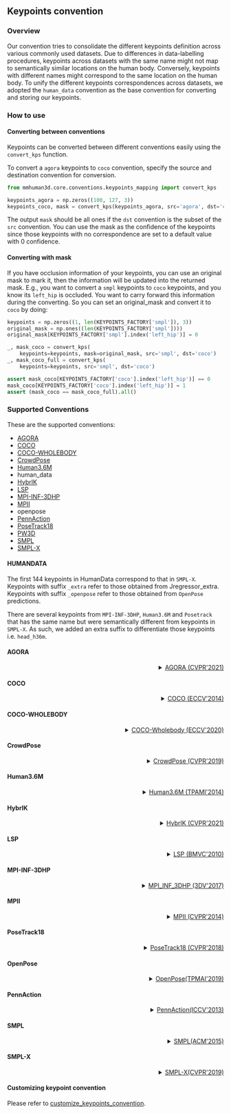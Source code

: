 ## Keypoints convention

### Overview

Our convention tries to consolidate the different keypoints definition across various
commonly used datasets. Due to differences in data-labelling procedures, keypoints across datasets with the same name might not map to semantically similar locations on the human body. Conversely, keypoints with different names might correspond to the same location on the human body. To unify the different keypoints correspondences across datasets, we adopted the `human_data` convention
as the base convention for converting and storing our keypoints.

### How to use

#### Converting between conventions

Keypoints can be converted between different conventions easily using the `convert_kps` function.

To convert a `agora` keypoints to `coco` convention, specify the source and
destination convention for conversion.

```python
from mmhuman3d.core.conventions.keypoints_mapping import convert_kps

keypoints_agora = np.zeros((100, 127, 3))
keypoints_coco, mask = convert_kps(keypoints_agora, src='agora', dst='coco')
```

The output `mask` should be all ones if the `dst` convention is the subset of the `src` convention.
You can use the mask as the confidence of the keypoints since those keypoints with no correspondence are set to a default value with 0 confidence.


#### Converting with mask

If you have occlusion information of your keypoints, you can use an original mask to mark it, then the information will be updated into the returned mask.
E.g., you want to convert a `smpl` keypoints to `coco` keypoints, and you know its `left_hip` is occluded. You want to carry forward this information during the converting. So you can set an original_mask and convert it to `coco` by doing:

```python
keypoints = np.zeros((1, len(KEYPOINTS_FACTORY['smpl']), 3))
original_mask = np.ones((len(KEYPOINTS_FACTORY['smpl'])))
original_mask[KEYPOINTS_FACTORY['smpl'].index('left_hip')] = 0

_, mask_coco = convert_kps(
    keypoints=keypoints, mask=original_mask, src='smpl', dst='coco')
_, mask_coco_full = convert_kps(
    keypoints=keypoints, src='smpl', dst='coco')

assert mask_coco[KEYPOINTS_FACTORY['coco'].index('left_hip')] == 0
mask_coco[KEYPOINTS_FACTORY['coco'].index('left_hip')] = 1
assert (mask_coco == mask_coco_full).all()
```

### Supported Conventions


These are the supported conventions:
  - [AGORA](#agora)
  - [COCO](#coco)
  - [COCO-WHOLEBODY](#coco-wholebody)
  - [CrowdPose](#crowdpose)
  - [Human3.6M](#human36m)
  - human_data
  - [HybrIK](#hybrik)
  - [LSP](#lsp)
  - [MPI-INF-3DHP](#mpi-inf-3dhp)
  - [MPII](#mpii)
  - openpose
  - [PennAction](#pennaction)
  - [PoseTrack18](#posetrack18)
  - [PW3D](#pw3d)
  - [SMPL](#smpl)
  - [SMPL-X](#smplx)


#### HUMANDATA

The first 144 keypoints in HumanData correspond to that in `SMPL-X`.
Keypoints with suffix `_extra` refer to those obtained from Jregressor_extra.
Keypoints with suffix `_openpose` refer to those obtained from `OpenPose` predictions.

There are several keypoints from `MPI-INF-3DHP`, `Human3.6M` and `Posetrack` that has the same name but were semantically different from keypoints in `SMPL-X`. As such, we added an extra suffix to differentiate those keypoints i.e. `head_h36m`.

#### AGORA

<details>
<summary align="right"><a href="https://arxiv.org/pdf/2104.14643.pdf">AGORA (CVPR'2021)</a></summary>

```bibtex
@inproceedings{Patel:CVPR:2021,
  title = {{AGORA}: Avatars in Geography Optimized for Regression Analysis},
  author = {Patel, Priyanka and Huang, Chun-Hao P. and Tesch, Joachim and Hoffmann, David T. and Tripathi, Shashank and Black, Michael J.},
  booktitle = {Proceedings IEEE/CVF Conf.~on Computer Vision and Pattern Recognition ({CVPR})},
  month = jun,
  year = {2021},
  month_numeric = {6}
}
```

</details>

#### COCO

<details>
<summary align="right"><a href="https://link.springer.com/chapter/10.1007/978-3-319-10602-1_48">COCO (ECCV'2014)</a></summary>

```bibtex
@inproceedings{lin2014microsoft,
  title={Microsoft coco: Common objects in context},
  author={Lin, Tsung-Yi and Maire, Michael and Belongie, Serge and Hays, James and Perona, Pietro and Ramanan, Deva and Doll{\'a}r, Piotr and Zitnick, C Lawrence},
  booktitle={European conference on computer vision},
  pages={740--755},
  year={2014},
  organization={Springer}
}
```

</details>


#### COCO-WHOLEBODY

<details>
<summary align="right"><a href="https://arxiv.org/abs/2007.11858.pdf">COCO-Wholebody (ECCV'2020)</a></summary>

```bibtex
@inproceedings{jin2020whole,
  title={Whole-Body Human Pose Estimation in the Wild},
  author={Jin, Sheng and Xu, Lumin and Xu, Jin and Wang, Can and Liu, Wentao and Qian, Chen and Ouyang, Wanli and Luo, Ping},
  booktitle={Proceedings of the European Conference on Computer Vision (ECCV)},
  year={2020}
}
```

</details>


#### CrowdPose

<details>
<summary align="right"><a href="https://arxiv.org/pdf/1812.00324.pdf">CrowdPose (CVPR'2019)</a></summary>

```bibtex
@article{li2018crowdpose,
  title={CrowdPose: Efficient Crowded Scenes Pose Estimation and A New Benchmark},
  author={Li, Jiefeng and Wang, Can and Zhu, Hao and Mao, Yihuan and Fang, Hao-Shu and Lu, Cewu},
  journal={Proceedings IEEE/CVF Conf.~on Computer Vision and Pattern Recognition ({CVPR})},
  year={2019}
}
```

</details>

#### Human3.6M


<details>
<summary align="right"><a href="https://ieeexplore.ieee.org/abstract/document/6682899/">Human3.6M (TPAMI'2014)</a></summary>

```bibtex
@article{h36m_pami,
  author = {Ionescu, Catalin and Papava, Dragos and Olaru, Vlad and Sminchisescu,  Cristian},
  title = {Human3.6M: Large Scale Datasets and Predictive Methods for 3D Human Sensing in Natural Environments},
  journal = {IEEE Transactions on Pattern Analysis and Machine Intelligence},
  publisher = {IEEE Computer Society},
  volume = {36},
  number = {7},
  pages = {1325-1339},
  month = {jul},
  year = {2014}
}
```

</details>


#### HybrIK


<details>
<summary align="right"><a href="https://openaccess.thecvf.com/content/CVPR2021/html/Li_HybrIK_A_Hybrid_Analytical-Neural_Inverse_Kinematics_Solution_for_3D_Human_CVPR_2021_paper.html">HybrIK (CVPR'2021)</a></summary>

```bibtex
@inproceedings{li2020hybrikg,
  author = {Li, Jiefeng and Xu, Chao and Chen, Zhicun and Bian, Siyuan and Yang, Lixin and Lu, Cewu},
  title = {HybrIK: A Hybrid Analytical-Neural Inverse Kinematics Solution for 3D Human Pose and Shape Estimation},
  booktitle={CVPR 2021},
  pages={3383--3393},
  year={2021},
  organization={IEEE}
}
```

</details>

#### LSP


<details>
<summary align="right"><a href="http://sam.johnson.io/research/publications/johnson10bmvc.pdf">LSP (BMVC'2010)</a></summary>

```bibtex
@inproceedings{johnson2010clustered,
  title={Clustered Pose and Nonlinear Appearance Models for Human Pose Estimation.},
  author={Johnson, Sam and Everingham, Mark},
  booktitle={bmvc},
  volume={2},
  number={4},
  pages={5},
  year={2010},
  organization={Citeseer}
}
```
</details>

#### MPI-INF-3DHP

<details>
<summary align="right"><a href="https://arxiv.org/pdf/1611.09813.pdf">MPI_INF_3DHP (3DV'2017)</a></summary>

```bibtex
@inproceedings{mono-3dhp2017,
 author = {Mehta, Dushyant and Rhodin, Helge and Casas, Dan and Fua, Pascal and Sotnychenko, Oleksandr and Xu, Weipeng and Theobalt, Christian},
 title = {Monocular 3D Human Pose Estimation In The Wild Using Improved CNN Supervision},
 booktitle = {3D Vision (3DV), 2017 Fifth International Conference on},
 url = {http://gvv.mpi-inf.mpg.de/3dhp_dataset},
 year = {2017},
 organization={IEEE},
 doi={10.1109/3dv.2017.00064},
}
```

</details>


#### MPII


<details>
<summary align="right"><a href="http://openaccess.thecvf.com/content_cvpr_2014/html/Andriluka_2D_Human_Pose_2014_CVPR_paper.html">MPII (CVPR'2014)</a></summary>

```bibtex
@inproceedings{andriluka14cvpr,
  author = {Mykhaylo Andriluka and Leonid Pishchulin and Peter Gehler and Schiele, Bernt},
  title = {2D Human Pose Estimation: New Benchmark and State of the Art Analysis},
  booktitle = {IEEE Conference on Computer Vision and Pattern Recognition (CVPR)},
  year = {2014},
  month = {June}
}
```

</details>

#### PoseTrack18


<details>
<summary align="right"><a href="http://openaccess.thecvf.com/content_cvpr_2018/html/Andriluka_PoseTrack_A_Benchmark_CVPR_2018_paper.html">PoseTrack18 (CVPR'2018)</a></summary>

```bibtex
@inproceedings{andriluka2018posetrack,
  title={Posetrack: A benchmark for human pose estimation and tracking},
  author={Andriluka, Mykhaylo and Iqbal, Umar and Insafutdinov, Eldar and Pishchulin, Leonid and Milan, Anton and Gall, Juergen and Schiele, Bernt},
  booktitle={Proceedings of the IEEE Conference on Computer Vision and Pattern Recognition},
  pages={5167--5176},
  year={2018}
}
```

</details>

#### OpenPose


<details>
<summary align="right"><a href="https://arxiv.org/pdf/1812.08008v2.pdf">OpenPose(TPMAI'2019)</a></summary>

```bibtex
@article{8765346,
  author = {Z. {Cao} and G. {Hidalgo Martinez} and T. {Simon} and S. {Wei} and Y. A. {Sheikh}},
  journal = {IEEE Transactions on Pattern Analysis and Machine Intelligence},
  title = {OpenPose: Realtime Multi-Person 2D Pose Estimation using Part Affinity Fields},
  year = {2019}
}
```

</details>

#### PennAction


<details>
<summary align="right"><a href="https://openaccess.thecvf.com/content_iccv_2013/papers/Zhang_From_Actemes_to_2013_ICCV_paper.pdf
">PennAction(ICCV'2013)</a></summary>

```bibtex
@inproceedings{zhang2013,
  title={From Actemes to Action: A Strongly-supervised Representation for Detailed Action Understanding},
  author={Zhang, Weiyu and Zhu, Menglong and Derpanis, Konstantinos},
  booktitle={Proceedings of the International Conference on Computer Vision},
  year={2013}
}
```

</details>


#### SMPL


<details>
<summary align="right"><a href="https://files.is.tue.mpg.de/black/papers/SMPL2015.pdf">SMPL(ACM'2015)</a></summary>

```bibtex
@article{SMPL:2015,
      author = {Loper, Matthew and Mahmood, Naureen and Romero, Javier and Pons-Moll, Gerard and Black, Michael J.},
      title = {{SMPL}: A Skinned Multi-Person Linear Model},
      journal = {ACM Trans. Graphics (Proc. SIGGRAPH Asia)},
      month = oct,
      number = {6},
      pages = {248:1--248:16},
      publisher = {ACM},
      volume = {34},
      year = {2015}
    }
```

</details>


#### SMPL-X


<details>
<summary align="right"><a href="https://ps.is.tuebingen.mpg.de/uploads_file/attachment/attachment/497/SMPL-X.pdf
">SMPL-X(CVPR'2019)</a></summary>

```bibtex
@inproceedings{SMPL-X:2019,
  title = {Expressive Body Capture: {3D} Hands, Face, and Body from a Single Image},
  author = {Pavlakos, Georgios and Choutas, Vasileios and Ghorbani, Nima and Bolkart, Timo and Osman, Ahmed A. A. and Tzionas, Dimitrios and Black, Michael J.},
  booktitle = {Proceedings IEEE Conf. on Computer Vision and Pattern Recognition (CVPR)},
  pages     = {10975--10985},
  year = {2019}
}
```

</details>


#### Customizing keypoint convention

Please refer to [customize_keypoints_convention](docs/customize_keypoints_convention.md).
